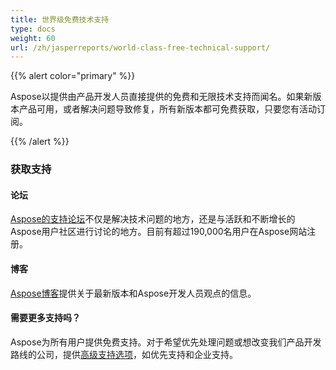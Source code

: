```yaml
---
title: 世界级免费技术支持
type: docs
weight: 60
url: /zh/jasperreports/world-class-free-technical-support/
---
```


{{% alert color="primary" %}}

Aspose以提供由产品开发人员直接提供的免费和无限技术支持而闻名。如果新版本产品可用，或者解决问题导致修复，所有新版本都可免费获取，只要您有活动订阅。

{{% /alert %}}

### **获取支持**

#### **论坛**

[Aspose的支持论坛](https://forum.aspose.com/)不仅是解决技术问题的地方，还是与活跃和不断增长的Aspose用户社区进行讨论的地方。目前有超过190,000名用户在Aspose网站注册。

#### **博客**

[Aspose博客](https://blog.aspose.com/)提供关于最新版本和Aspose开发人员观点的信息。

#### **需要更多支持吗？**

Aspose为所有用户提供免费支持。对于希望优先处理问题或想改变我们产品开发路线的公司，提供[高级支持选项](https://helpdesk.aspose.com/kb/faq/2-Developer-Business-Support-Key-Benefits-Conditions)，如优先支持和企业支持。
